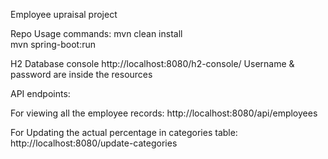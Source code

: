 Employee upraisal project


Repo Usage commands:
mvn clean install   
mvn spring-boot:run  

H2 Database console
http://localhost:8080/h2-console/
Username & password are inside the resources

API endpoints:

For viewing all the employee records:
http://localhost:8080/api/employees

For Updating the actual percentage in categories table:
http://localhost:8080/update-categories
